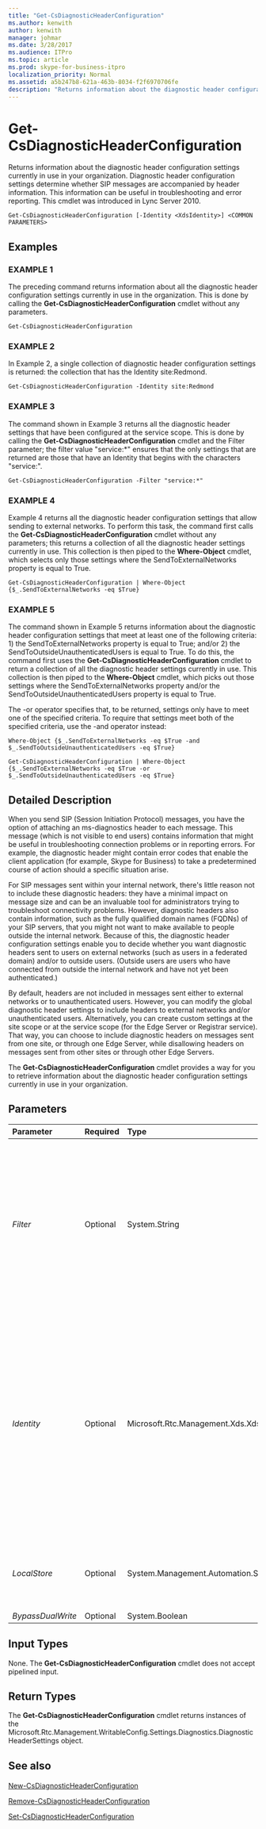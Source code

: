```yaml
---
title: "Get-CsDiagnosticHeaderConfiguration"
ms.author: kenwith
author: kenwith
manager: johmar
ms.date: 3/28/2017
ms.audience: ITPro
ms.topic: article
ms.prod: skype-for-business-itpro
localization_priority: Normal
ms.assetid: a5b247b8-621a-463b-8034-f2f6970706fe
description: "Returns information about the diagnostic header configuration settings currently in use in your organization. Diagnostic header configuration settings determine whether SIP messages are accompanied by header information. This information can be useful in troubleshooting and error reporting. This cmdlet was introduced in Lync Server 2010."
---
```


# Get-CsDiagnosticHeaderConfiguration
 
Returns information about the diagnostic header configuration settings currently in use in your organization. Diagnostic header configuration settings determine whether SIP messages are accompanied by header information. This information can be useful in troubleshooting and error reporting. This cmdlet was introduced in Lync Server 2010.
  
```
Get-CsDiagnosticHeaderConfiguration [-Identity <XdsIdentity>] <COMMON PARAMETERS>

```

## Examples

### EXAMPLE 1

The preceding command returns information about all the diagnostic header configuration settings currently in use in the organization. This is done by calling the **Get-CsDiagnosticHeaderConfiguration** cmdlet without any parameters.
  
```
Get-CsDiagnosticHeaderConfiguration
```

### EXAMPLE 2

In Example 2, a single collection of diagnostic header configuration settings is returned: the collection that has the Identity site:Redmond.
  
```
Get-CsDiagnosticHeaderConfiguration -Identity site:Redmond
```

### EXAMPLE 3

The command shown in Example 3 returns all the diagnostic header settings that have been configured at the service scope. This is done by calling the **Get-CsDiagnosticHeaderConfiguration** cmdlet and the Filter parameter; the filter value "service:*" ensures that the only settings that are returned are those that have an Identity that begins with the characters "service:".
  
```
Get-CsDiagnosticHeaderConfiguration -Filter "service:*"
```

### EXAMPLE 4

Example 4 returns all the diagnostic header configuration settings that allow sending to external networks. To perform this task, the command first calls the **Get-CsDiagnosticHeaderConfiguration** cmdlet without any parameters; this returns a collection of all the diagnostic header settings currently in use. This collection is then piped to the **Where-Object** cmdlet, which selects only those settings where the SendToExternalNetworks property is equal to True.
  
```
Get-CsDiagnosticHeaderConfiguration | Where-Object {$_.SendToExternalNetworks -eq $True}
```

### EXAMPLE 5

The command shown in Example 5 returns information about the diagnostic header configuration settings that meet at least one of the following criteria: 1) the SendToExternalNetworks property is equal to True; and/or 2) the SendToOutsideUnauthenticatedUsers is equal to True. To do this, the command first uses the **Get-CsDiagnosticHeaderConfiguration** cmdlet to return a collection of all the diagnostic header settings currently in use. This collection is then piped to the **Where-Object** cmdlet, which picks out those settings where the SendToExternalNetworks property and/or the SendToOutsideUnauthenticatedUsers property is equal to True.
  
The -or operator specifies that, to be returned, settings only have to meet one of the specified criteria. To require that settings meet both of the specified criteria, use the -and operator instead:
  
```
Where-Object {$_.SendToExternalNetworks -eq $True -and $_.SendToOutsideUnauthenticatedUsers -eq $True}

```

```
Get-CsDiagnosticHeaderConfiguration | Where-Object {$_.SendToExternalNetworks -eq $True -or $_.SendToOutsideUnauthenticatedUsers -eq $True}
```

## Detailed Description

When you send SIP (Session Initiation Protocol) messages, you have the option of attaching an ms-diagnostics header to each message. This message (which is not visible to end users) contains information that might be useful in troubleshooting connection problems or in reporting errors. For example, the diagnostic header might contain error codes that enable the client application (for example, Skype for Business) to take a predetermined course of action should a specific situation arise.
  
For SIP messages sent within your internal network, there's little reason not to include these diagnostic headers: they have a minimal impact on message size and can be an invaluable tool for administrators trying to troubleshoot connectivity problems. However, diagnostic headers also contain information, such as the fully qualified domain names (FQDNs) of your SIP servers, that you might not want to make available to people outside the internal network. Because of this, the diagnostic header configuration settings enable you to decide whether you want diagnostic headers sent to users on external networks (such as users in a federated domain) and/or to outside users. (Outside users are users who have connected from outside the internal network and have not yet been authenticated.)
  
By default, headers are not included in messages sent either to external networks or to unauthenticated users. However, you can modify the global diagnostic header settings to include headers to external networks and/or unauthenticated users. Alternatively, you can create custom settings at the site scope or at the service scope (for the Edge Server or Registrar service). That way, you can choose to include diagnostic headers on messages sent from one site, or through one Edge Server, while disallowing headers on messages sent from other sites or through other Edge Servers.
  
The **Get-CsDiagnosticHeaderConfiguration** cmdlet provides a way for you to retrieve information about the diagnostic header configuration settings currently in use in your organization.
  
## Parameters

|**Parameter**|**Required**|**Type**|**Description**|
|:-----|:-----|:-----|:-----|
| _Filter_ <br/> |Optional  <br/> |System.String  <br/> |Enables you to use wildcard characters when specifying the settings collection (or collections) to be returned. For example, this syntax returns all the settings configured at the site scope:  `-Filter "site:*"`. This syntax returns all the settings configured at the service scope:  `-Filter "service:*"`.  <br/> Note that you cannot use both the Filter and the Identity parameters in the same command.  <br/> |
| _Identity_ <br/> |Optional  <br/> |Microsoft.Rtc.Management.Xds.XdsIdentity  <br/> |Unique identifier for the diagnostic header configuration settings to be returned. To return settings configured at the site scope, use syntax similar to this:  `-Identity "site:Redmond"`. To return settings configured at the service scope, use syntax like this:  `-Identity "service:EdgeServer:atl-edge-001.litwareinc.com"`. To return the global settings, use this syntax:  `-Identity global`.  <br/> If this parameter is not specified, then all the diagnostic header configuration settings currently in use will be returned.  <br/> |
| _LocalStore_ <br/> |Optional  <br/> |System.Management.Automation.SwitchParameter  <br/> |Retrieves the diagnostic header configuration data from the local replica of the Central Management store rather than from the Central Management store itself.  <br/> |
| _BypassDualWrite_ <br/> |Optional  <br/> |System.Boolean  <br/> |PARAMVALUE: $true | $false  <br/> |
   
## Input Types

None. The **Get-CsDiagnosticHeaderConfiguration** cmdlet does not accept pipelined input.
  
## Return Types

The **Get-CsDiagnosticHeaderConfiguration** cmdlet returns instances of the Microsoft.Rtc.Management.WritableConfig.Settings.Diagnostics.DiagnosticHeaderSettings object.
  
## See also

#### 

[New-CsDiagnosticHeaderConfiguration](new-csdiagnosticheaderconfiguration.md)
  
[Remove-CsDiagnosticHeaderConfiguration](remove-csdiagnosticheaderconfiguration.md)
  
[Set-CsDiagnosticHeaderConfiguration](set-csdiagnosticheaderconfiguration.md)

